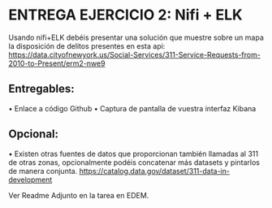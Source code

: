 # ENTREGA EJERCICIO 2: Nifi + ELK

Usando nifi+ELK debéis presentar una solución que muestre sobre un mapa la disposición de delitos presentes en esta api: 
https://data.cityofnewyork.us/Social-Services/311-Service-Requests-from-2010-to-Present/erm2-nwe9

## Entregables:
•	Enlace a código Github
•	Captura de pantalla de vuestra interfaz Kibana

## Opcional:
•	Existen otras fuentes de datos que proporcionan también llamadas al 311 de otras zonas, opcionalmente podéis concatenar más datasets y pintarlos de manera conjunta.
https://catalog.data.gov/dataset/311-data-in-development

Ver Readme Adjunto en la tarea en EDEM.
